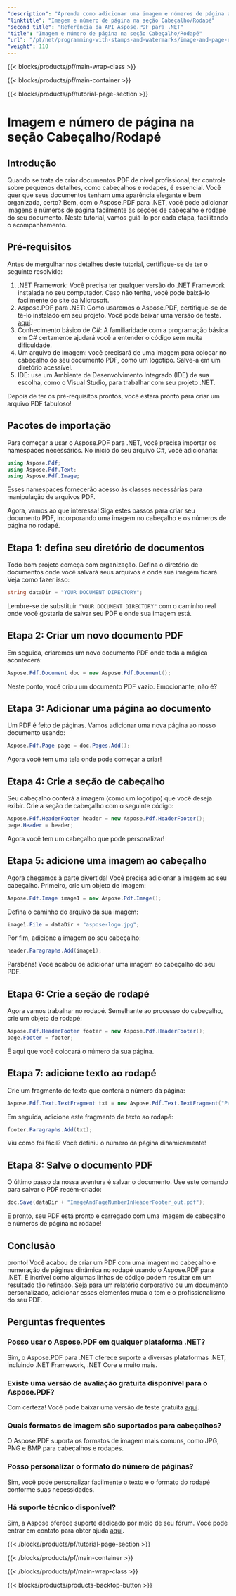 ```yaml
---
"description": "Aprenda como adicionar uma imagem e números de página ao cabeçalho e rodapé do seu PDF usando o Aspose.PDF para .NET neste tutorial passo a passo."
"linktitle": "Imagem e número de página na seção Cabeçalho/Rodapé"
"second_title": "Referência da API Aspose.PDF para .NET"
"title": "Imagem e número de página na seção Cabeçalho/Rodapé"
"url": "/pt/net/programming-with-stamps-and-watermarks/image-and-page-number-in-header-footer-section/"
"weight": 110
---
```


{{< blocks/products/pf/main-wrap-class >}}

{{< blocks/products/pf/main-container >}}

{{< blocks/products/pf/tutorial-page-section >}}

# Imagem e número de página na seção Cabeçalho/Rodapé

## Introdução

Quando se trata de criar documentos PDF de nível profissional, ter controle sobre pequenos detalhes, como cabeçalhos e rodapés, é essencial. Você quer que seus documentos tenham uma aparência elegante e bem organizada, certo? Bem, com o Aspose.PDF para .NET, você pode adicionar imagens e números de página facilmente às seções de cabeçalho e rodapé do seu documento. Neste tutorial, vamos guiá-lo por cada etapa, facilitando o acompanhamento.

## Pré-requisitos

Antes de mergulhar nos detalhes deste tutorial, certifique-se de ter o seguinte resolvido:

1. .NET Framework: Você precisa ter qualquer versão do .NET Framework instalada no seu computador. Caso não tenha, você pode baixá-lo facilmente do site da Microsoft.
2. Aspose.PDF para .NET: Como usaremos o Aspose.PDF, certifique-se de tê-lo instalado em seu projeto. Você pode baixar uma versão de teste. [aqui](https://releases.aspose.com/pdf/net/).
3. Conhecimento básico de C#: A familiaridade com a programação básica em C# certamente ajudará você a entender o código sem muita dificuldade.
4. Um arquivo de imagem: você precisará de uma imagem para colocar no cabeçalho do seu documento PDF, como um logotipo. Salve-a em um diretório acessível. 
5. IDE: use um Ambiente de Desenvolvimento Integrado (IDE) de sua escolha, como o Visual Studio, para trabalhar com seu projeto .NET.

Depois de ter os pré-requisitos prontos, você estará pronto para criar um arquivo PDF fabuloso!

## Pacotes de importação

Para começar a usar o Aspose.PDF para .NET, você precisa importar os namespaces necessários. No início do seu arquivo C#, você adicionaria:

```csharp
using Aspose.Pdf;
using Aspose.Pdf.Text;
using Aspose.Pdf.Image;
```

Esses namespaces fornecerão acesso às classes necessárias para manipulação de arquivos PDF.

Agora, vamos ao que interessa! Siga estes passos para criar seu documento PDF, incorporando uma imagem no cabeçalho e os números de página no rodapé.

## Etapa 1: defina seu diretório de documentos

Todo bom projeto começa com organização. Defina o diretório de documentos onde você salvará seus arquivos e onde sua imagem ficará. Veja como fazer isso:

```csharp
string dataDir = "YOUR DOCUMENT DIRECTORY";
```

Lembre-se de substituir `"YOUR DOCUMENT DIRECTORY"` com o caminho real onde você gostaria de salvar seu PDF e onde sua imagem está.

## Etapa 2: Criar um novo documento PDF

Em seguida, criaremos um novo documento PDF onde toda a mágica acontecerá:

```csharp
Aspose.Pdf.Document doc = new Aspose.Pdf.Document();
```

Neste ponto, você criou um documento PDF vazio. Emocionante, não é?

## Etapa 3: Adicionar uma página ao documento

Um PDF é feito de páginas. Vamos adicionar uma nova página ao nosso documento usando:

```csharp
Aspose.Pdf.Page page = doc.Pages.Add();
```

Agora você tem uma tela onde pode começar a criar!

## Etapa 4: Crie a seção de cabeçalho

Seu cabeçalho conterá a imagem (como um logotipo) que você deseja exibir. Crie a seção de cabeçalho com o seguinte código:

```csharp
Aspose.Pdf.HeaderFooter header = new Aspose.Pdf.HeaderFooter();
page.Header = header;
```

Agora você tem um cabeçalho que pode personalizar!

## Etapa 5: adicione uma imagem ao cabeçalho

Agora chegamos à parte divertida! Você precisa adicionar a imagem ao seu cabeçalho. Primeiro, crie um objeto de imagem:

```csharp
Aspose.Pdf.Image image1 = new Aspose.Pdf.Image();
```

Defina o caminho do arquivo da sua imagem:

```csharp
image1.File = dataDir + "aspose-logo.jpg";
```

Por fim, adicione a imagem ao seu cabeçalho:

```csharp
header.Paragraphs.Add(image1);
```

Parabéns! Você acabou de adicionar uma imagem ao cabeçalho do seu PDF.

## Etapa 6: Crie a seção de rodapé

Agora vamos trabalhar no rodapé. Semelhante ao processo do cabeçalho, crie um objeto de rodapé:

```csharp
Aspose.Pdf.HeaderFooter footer = new Aspose.Pdf.HeaderFooter();
page.Footer = footer;
```

É aqui que você colocará o número da sua página. 

## Etapa 7: adicione texto ao rodapé

Crie um fragmento de texto que conterá o número da página:

```csharp
Aspose.Pdf.Text.TextFragment txt = new Aspose.Pdf.Text.TextFragment("Page: ($p of $P ) ");
```

Em seguida, adicione este fragmento de texto ao rodapé:

```csharp
footer.Paragraphs.Add(txt);
```

Viu como foi fácil? Você definiu o número da página dinamicamente!

## Etapa 8: Salve o documento PDF

O último passo da nossa aventura é salvar o documento. Use este comando para salvar o PDF recém-criado:

```csharp
doc.Save(dataDir + "ImageAndPageNumberInHeaderFooter_out.pdf");
```

E pronto, seu PDF está pronto e carregado com uma imagem de cabeçalho e números de página no rodapé!

## Conclusão

pronto! Você acabou de criar um PDF com uma imagem no cabeçalho e numeração de páginas dinâmica no rodapé usando o Aspose.PDF para .NET. É incrível como algumas linhas de código podem resultar em um resultado tão refinado. Seja para um relatório corporativo ou um documento personalizado, adicionar esses elementos muda o tom e o profissionalismo do seu PDF.

## Perguntas frequentes

### Posso usar o Aspose.PDF em qualquer plataforma .NET?
Sim, o Aspose.PDF para .NET oferece suporte a diversas plataformas .NET, incluindo .NET Framework, .NET Core e muito mais.

### Existe uma versão de avaliação gratuita disponível para o Aspose.PDF?
Com certeza! Você pode baixar uma versão de teste gratuita [aqui](https://releases.aspose.com/).

### Quais formatos de imagem são suportados para cabeçalhos?
O Aspose.PDF suporta os formatos de imagem mais comuns, como JPG, PNG e BMP para cabeçalhos e rodapés.

### Posso personalizar o formato do número de páginas?
Sim, você pode personalizar facilmente o texto e o formato do rodapé conforme suas necessidades.

### Há suporte técnico disponível?
Sim, a Aspose oferece suporte dedicado por meio de seu fórum. Você pode entrar em contato para obter ajuda [aqui](https://forum.aspose.com/c/pdf/10).

{{< /blocks/products/pf/tutorial-page-section >}}

{{< /blocks/products/pf/main-container >}}

{{< /blocks/products/pf/main-wrap-class >}}

{{< blocks/products/products-backtop-button >}}
